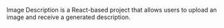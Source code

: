  Image Description is a React-based project that allows users to upload an image and receive a generated description.

